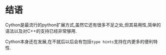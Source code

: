 # 结语

Cython是最流行的python扩展方式,虽然它还有很多不足之处,但其易用性,简单的语法以及对C++的支持已经非常够用.

Cython本身还在发展,在不就后以后会有包括`type hints`支持在内更多的便利特性.
